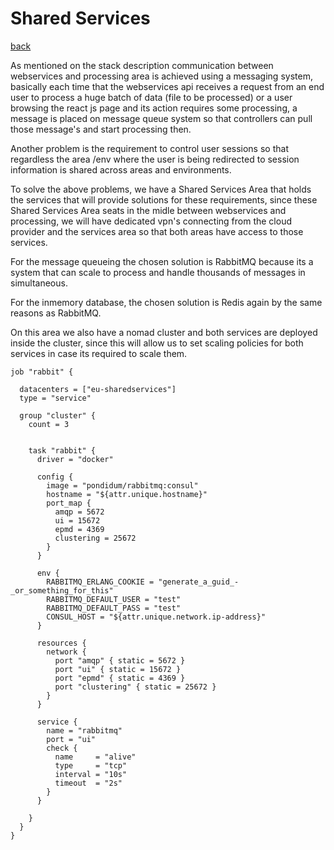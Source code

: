 # Shared Services
[back](../README.md)

As mentioned on the stack description communication between webservices and processing area is achieved using a messaging system, basically each time that the webservices api receives a request from an end user to process a huge batch of data (file to be processed) or a user browsing the react js page and its action requires some processing, a message is placed on message queue system so that controllers can pull those message's and start processing then.

Another problem is the requirement to control user sessions so that regardless the area /env where the user is being redirected to session information is shared across areas and environments.

To solve the above problems, we have a Shared Services Area that holds the services that will provide solutions for these requirements, since these Shared Services Area seats in the midle between webservices and processing, we will have dedicated vpn's connecting from the cloud provider and the services area so that both areas have access to those services.

For the message queueing the chosen solution is RabbitMQ because its a system that can scale to process and handle thousands of messages in simultaneous.

For the inmemory database, the chosen solution is Redis again by the same reasons as RabbitMQ. 

On this area we also have a nomad cluster and both services are deployed inside the cluster, since this will allow us to set scaling policies for both services in case its required to scale them.


```
job "rabbit" {

  datacenters = ["eu-sharedservices"]
  type = "service"

  group "cluster" {
    count = 3


    task "rabbit" {
      driver = "docker"

      config {
        image = "pondidum/rabbitmq:consul"
        hostname = "${attr.unique.hostname}"
        port_map {
          amqp = 5672
          ui = 15672
          epmd = 4369
          clustering = 25672
        }
      }

      env {
        RABBITMQ_ERLANG_COOKIE = "generate_a_guid_-_or_something_for_this"
        RABBITMQ_DEFAULT_USER = "test"
        RABBITMQ_DEFAULT_PASS = "test"
        CONSUL_HOST = "${attr.unique.network.ip-address}"
      }

      resources {
        network {
          port "amqp" { static = 5672 }
          port "ui" { static = 15672 }
          port "epmd" { static = 4369 }
          port "clustering" { static = 25672 }
        }
      }

      service {
        name = "rabbitmq"
        port = "ui"
        check {
          name     = "alive"
          type     = "tcp"
          interval = "10s"
          timeout  = "2s"
        }
      }

    }
  }
}
```

